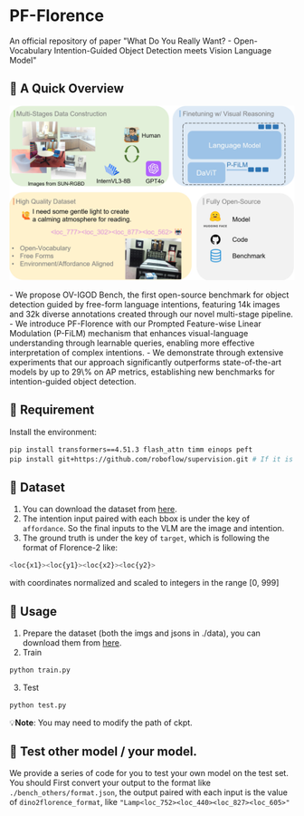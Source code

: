 # PF-Florence
An official repository of paper "What Do You Really Want? - Open-Vocabulary Intention-Guided Object Detection meets Vision Language Model"
## 🫱 A Quick Overview
<p align="center"><img width="800" alt="image" src="https://github.com/nanase1025/PF-Florence/blob/main/asset/Fig1.png"></p> 
-  We propose OV-IGOD Bench, the first open-source benchmark for object detection guided by free-form language intentions, featuring 14k images and 32k diverse annotations created through our novel multi-stage pipeline.
-  We introduce PF-Florence with our Prompted Feature-wise Linear Modulation (P-FiLM) mechanism that enhances visual-language understanding through learnable queries, enabling more effective interpretation of complex intentions.
- We demonstrate through extensive experiments that our approach significantly outperforms state-of-the-art models by up to 29\% on AP metrics, establishing new benchmarks for intention-guided object detection.

## 🫱 Requirement
 Install the environment:
 ```bash
pip install transformers==4.51.3 flash_attn timm einops peft
pip install git+https://github.com/roboflow/supervision.git # If it is slow, you cloud install it from local
```
## 📕 Dataset
1. You can download the dataset from [here](https://drive.google.com/drive/folders/1ds8xeix5SB5GMexXg_EA91IyPaitJxYs?usp=drive_link).
2. The intention input paired with each bbox is under the key of `affordance`. So the final inputs to the VLM are the image and intention.
3. The ground truth is under the key of `target`, which is following the format of Florence-2 like:
```bash
<loc{x1}><loc{y1}><loc{x2}><loc{y2}>
```
with coordinates normalized and scaled to integers in the range [0, 999]
## 🫱 Usage
1. Prepare the dataset (both the imgs and jsons in ./data), you can download them from [here](https://drive.google.com/drive/folders/1ds8xeix5SB5GMexXg_EA91IyPaitJxYs?usp=drive_link).
2. Train
```bash
python train.py
```
3. Test
```bash
python test.py
```
💡**Note**: You may need to modify the path of ckpt.
## 🫱 Test other model / your model.
We provide a series of code for you to test your own model on the test set. 
You should First convert your output to the format like `./bench_others/format.json`, the output paired with each input is the value of `dino2florence_format`, like `"Lamp<loc_752><loc_440><loc_827><loc_605>"`
